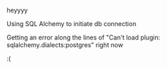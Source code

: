 heyyyy

Using SQL Alchemy to initiate db connection

Getting an error along the lines of "Can't load plugin: sqlalchemy.dialects:postgres" right now

:(